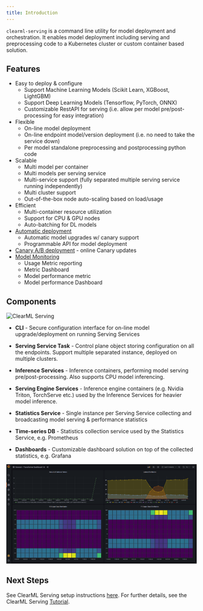 ```yaml
---
title: Introduction
---
```


`clearml-serving` is a command line utility for model deployment and orchestration.
It enables model deployment including serving and preprocessing code to a Kubernetes cluster or custom container based 
solution.


## Features

* Easy to deploy & configure
    * Support Machine Learning Models (Scikit Learn, XGBoost, LightGBM)
    * Support Deep Learning Models (Tensorflow, PyTorch, ONNX)
    * Customizable RestAPI for serving (i.e. allow per model pre/post-processing for easy integration)
* Flexible
    * On-line model deployment
    * On-line endpoint model/version deployment (i.e. no need to take the service down)
    * Per model standalone preprocessing and postprocessing python code
* Scalable
    * Multi model per container
    * Multi models per serving service
    * Multi-service support (fully separated multiple serving service running independently)
    * Multi cluster support
    * Out-of-the-box node auto-scaling based on load/usage
* Efficient
    * Multi-container resource utilization
    * Support for CPU & GPU nodes
    * Auto-batching for DL models
* [Automatic deployment](clearml_serving_tutorial.md#automatic-model-deployment)
    * Automatic model upgrades w/ canary support
    * Programmable API for model deployment
* [Canary A/B deployment](clearml_serving_tutorial.md#canary-endpoint-setup) - online Canary updates
* [Model Monitoring](clearml_serving_tutorial.md#model-monitoring-and-performance-metrics)
    * Usage Metric reporting
    * Metric Dashboard
    * Model performance metric
    * Model performance Dashboard

## Components

![ClearML Serving](https://github.com/allegroai/clearml-serving/raw/main/docs/design_diagram.png?raw=true)

* **CLI** - Secure configuration interface for on-line model upgrade/deployment on running Serving Services

* **Serving Service Task** - Control plane object storing configuration on all the endpoints. Support multiple separated 
  instance, deployed on multiple clusters.

* **Inference Services** - Inference containers, performing model serving pre/post-processing. Also supports CPU model 
  inferencing.

* **Serving Engine Services** - Inference engine containers (e.g. Nvidia Triton, TorchServe etc.) used by the Inference 
  Services for heavier model inference.

* **Statistics Service** - Single instance per Serving Service collecting and broadcasting model serving & performance 
  statistics

* **Time-series DB** - Statistics collection service used by the Statistics Service, e.g. Prometheus

* **Dashboards** - Customizable dashboard solution on top of the collected statistics, e.g. Grafana

![Grafana dashboard](../img/gif/clearml_serving_grafana_gif.gif)

## Next Steps

See ClearML Serving setup instructions [here](clearml_serving_setup.md). For further details, see the ClearML Serving 
[Tutorial](clearml_serving_tutorial.md).